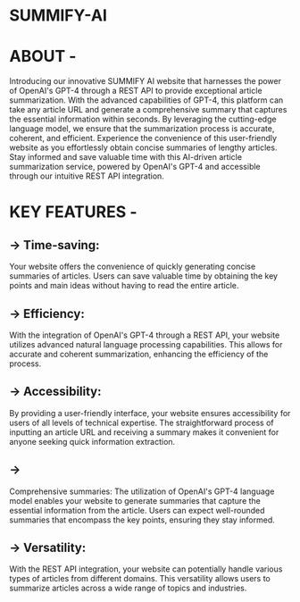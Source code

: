 # SUMMIFY-AI
# ABOUT -
Introducing our innovative SUMMIFY AI website that harnesses the power of OpenAI's GPT-4 through a REST API to provide exceptional article summarization. With the advanced capabilities of GPT-4, this platform can take any article URL and generate a comprehensive summary that captures the essential information within seconds. By leveraging the cutting-edge language model, we ensure that the summarization process is accurate, coherent, and efficient. Experience the convenience of this user-friendly website as you effortlessly obtain concise summaries of lengthy articles. Stay informed and save valuable time with this AI-driven article summarization service, powered by OpenAI's GPT-4 and accessible through our intuitive REST API integration.
# KEY FEATURES - 
## -> Time-saving: 
Your website offers the convenience of quickly generating concise summaries of articles. Users can save valuable time by obtaining the key points and main ideas without having to read the entire article.
## -> Efficiency: 
With the integration of OpenAI's GPT-4 through a REST API, your website utilizes advanced natural language processing capabilities. This allows for accurate and coherent summarization, enhancing the efficiency of the process.
## -> Accessibility: 
By providing a user-friendly interface, your website ensures accessibility for users of all levels of technical expertise. The straightforward process of inputting an article URL and receiving a summary makes it convenient for anyone seeking quick information extraction.
## -> 
Comprehensive summaries: The utilization of OpenAI's GPT-4 language model enables your website to generate summaries that capture the essential information from the article. Users can expect well-rounded summaries that encompass the key points, ensuring they stay informed.
## -> Versatility: 
With the REST API integration, your website can potentially handle various types of articles from different domains. This versatility allows users to summarize articles across a wide range of topics and industries.
